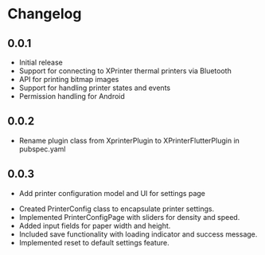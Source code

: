 # Changelog

## 0.0.1

* Initial release
* Support for connecting to XPrinter thermal printers via Bluetooth
* API for printing bitmap images
* Support for handling printer states and events
* Permission handling for Android

## 0.0.2

* Rename plugin class from XprinterPlugin to XPrinterFlutterPlugin in pubspec.yaml


## 0.0.3

* Add printer configuration model and UI for settings page

- Created PrinterConfig class to encapsulate printer settings.
- Implemented PrinterConfigPage with sliders for density and speed.
- Added input fields for paper width and height.
- Included save functionality with loading indicator and success message.
- Implemented reset to default settings feature.